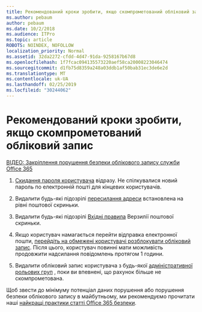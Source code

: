 ```yaml
---
title: Рекомендований кроки зробити, якщо скомпрометований обліковий запис
ms.author: pebaum
author: pebaum
ms.date: 10/2/2018
ms.audience: ITPro
ms.topic: article
ROBOTS: NOINDEX, NOFOLLOW
localization_priority: Normal
ms.assetid: 32da2272-cfdd-4d47-91da-9258167b67d8
ms.openlocfilehash: 1f7fcac094135573220aef58ca20008223046474
ms.sourcegitcommit: d1fb75d8359a248a03ddb1af50bab31ec3de6e2d
ms.translationtype: MT
ms.contentlocale: uk-UA
ms.lasthandoff: 02/25/2019
ms.locfileid: "30244062"
---
```

# <a name="recommended-steps-to-take-if-an-account-is-compromised"></a>Рекомендований кроки зробити, якщо скомпрометований обліковий запис

[ВІДЕО: Закріплення порушення безпеки облікового запису служби Office 365](https://www.microsoft.com/videoplayer/embed/RE2jvOb?pid=ocpVideo0-innerdiv-oneplayer&amp;postJsllMsg=true&amp;maskLevel=20&amp;autoplay=true)
  
1. [Скидання пароля користувача](https://support.office.com/article/7a5d073b-7fae-4aa5-8f96-9ecd041aba9c) відразу. Не спілкувалися новий пароль по електронній пошті для кінцевих користувачів. 
    
2. Видалити будь-які підозрілі [пересилання адреси](https://support.office.com/article/ab5eb117-0f22-4fa7-a662-3a6bdb0add74) встановлена на рівні поштової скриньки. 
    
3. Видалити будь-які підозрілі [Вхідні правила](https://support.office.com/article/1433E3A0-7FB0-4999-B536-50E05CB67FED) Верзилії поштової скриньки. 
    
4. Якщо користувач намагається перейти відправка електронної пошти, [перейдіть на обмежені користувачі розблокувати обліковий запис](https://protection.office.com/?hash=/restrictedusers). Після цього, користувач повинні мати можливість продовжити надсилання повідомлень протягом 1 години.
    
5. Видалити обліковий запис користувача з будь-якої [адміністративної рольових груп](https://support.office.com/article/eac4d046-1afd-4f1a-85fc-8219c79e1504) , поки ви впевнені, що рахунок більше не скомпрометована. 
    
Щоб звести до мінімуму потенціал даних порушення або порушення безпеки облікового запису в майбутньому, ми рекомендуємо прочитати наші [найкращі практики статті Office 365 безпеки](https://support.office.com/article/9295e396-e53d-49b9-ae9b-0b5828cdedc3).
  

